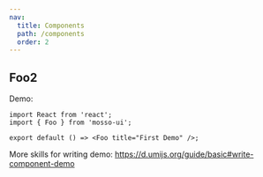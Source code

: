 ```yaml
---
nav:
  title: Components
  path: /components
  order: 2
---
```


## Foo2

Demo:

```tsx
import React from 'react';
import { Foo } from 'mosso-ui';

export default () => <Foo title="First Demo" />;
```

More skills for writing demo: https://d.umijs.org/guide/basic#write-component-demo
